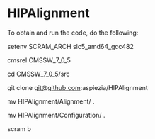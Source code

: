 HIPAlignment
============

To obtain and run the code, do the following:



setenv SCRAM_ARCH slc5_amd64_gcc482

cmsrel CMSSW_7_0_5

cd CMSSW_7_0_5/src

git clone git@github.com:aspiezia/HIPAlignment

mv HIPAlignment/Alignment/ .

mv HIPAlignment/Configuration/ .

scram b
